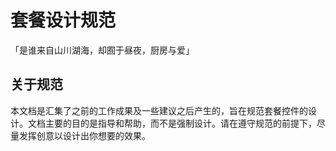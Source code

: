 # 套餐设计规范

「是谁来自山川湖海，却囿于昼夜，厨房与爱」

## 关于规范

本文档是汇集了之前的工作成果及一些建议之后产生的，旨在规范套餐控件的设计。文档主要的目的是指导和帮助，而不是强制设计。请在遵守规范的前提下，尽量发挥创意以设计出你想要的效果。

